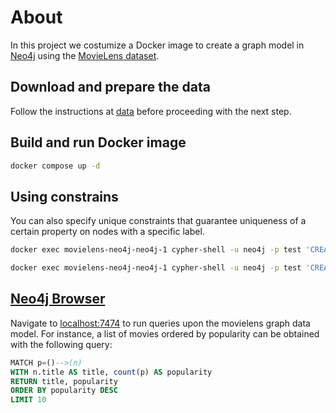 # About
In this project we costumize a Docker image to create a graph model in [Neo4j](https://neo4j.com) using the [MovieLens dataset](https://grouplens.org/datasets/movielens/).

## Download and prepare the data
Follow the instructions at [data](data) before proceeding with the next step.

## Build and run Docker image
```bash
docker compose up -d
```

## Using constrains 
You can also specify unique constraints that guarantee uniqueness of a certain property on nodes with a specific label.
```bash
docker exec movielens-neo4j-neo4j-1 cypher-shell -u neo4j -p test 'CREATE CONSTRAINT ON (n:User) ASSERT n.userId IS UNIQUE'
```
```bash
docker exec movielens-neo4j-neo4j-1 cypher-shell -u neo4j -p test 'CREATE CONSTRAINT ON (n:Movie) ASSERT n.movieId IS UNIQUE'
```

## [Neo4j Browser](http://localhost:7474)
Navigate to [localhost:7474](http://localhost:7474) to run queries upon the movielens graph data model. For instance, a list of movies ordered by popularity can be obtained with the following query:
```sql
MATCH p=()-->(n)
WITH n.title AS title, count(p) AS popularity
RETURN title, popularity
ORDER BY popularity DESC
LIMIT 10
```